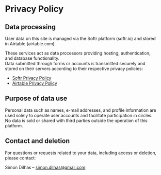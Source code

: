 # Privacy Policy

## Data processing
User data on this site is managed via the Softr platform (softr.io) and stored in Airtable (airtable.com).

These services act as data processors providing hosting, authentication, and database functionality.  
Data submitted through forms or accounts is transmitted securely and stored on their servers according to their respective privacy policies:
- [Softr Privacy Policy](https://www.softr.io/policy)
- [Airtable Privacy Policy](https://www.airtable.com/privacy)

## Purpose of data use
Personal data such as names, e-mail addresses, and profile information are used solely to operate user accounts and facilitate participation in circles.  
No data is sold or shared with third parties outside the operation of this platform.

## Contact and deletion
For questions or requests related to your data, including access or deletion, please contact:

Simon Dilhas – [simon.dilhas@gmail.com](mailto:simon.dilhas@gmail.com)
